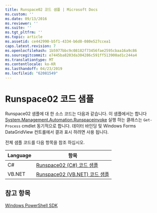 ```yaml
---
title: Runspace02 코드 샘플 | Microsoft Docs
ms.custom: ''
ms.date: 09/13/2016
ms.reviewer: ''
ms.suite: ''
ms.tgt_pltfrm: ''
ms.topic: article
ms.assetid: ce442990-b5f1-4334-b6d8-080e527ccea1
caps.latest.revision: 7
ms.openlocfilehash: 1b5977bbc9c08182f73456fae2595cbaa16a9c86
ms.sourcegitcommit: e7445ba8203da304286c591ff513900ad1c244a4
ms.translationtype: MT
ms.contentlocale: ko-KR
ms.lasthandoff: 04/23/2019
ms.locfileid: "62081549"
---
```

# <a name="runspace02-code-samples"></a>Runspace02 코드 샘플

Runspace02 샘플에 대 한 소스 코드는 다음과 같습니다. 이 샘플에서는 합니다 [System.Management.Automation.Runspaceinvoke](/dotnet/api/System.Management.Automation.RunspaceInvoke) 실행 하는 클래스는 `Get-Process` cmdlet 동기적으로 합니다. 데이터 바인딩 및 Windows Forms DataGridView 컨트롤에서 결과 표시 하려면 사용 됩니다.

전체 샘플 코드를 다음 항목을 참조 하십시오.

|Language|항목|
|--------------|-----------|
|C#|[Runspace02 (C#) 코드 샘플](./runspace02-csharp-code-sample.md)|
|VB.NET|[Runspace02 (VB.NET) 코드 샘플](./runspace02-vb-net-code-sample.md)|

## <a name="see-also"></a>참고 항목

[Windows PowerShell SDK](../windows-powershell-reference.md)